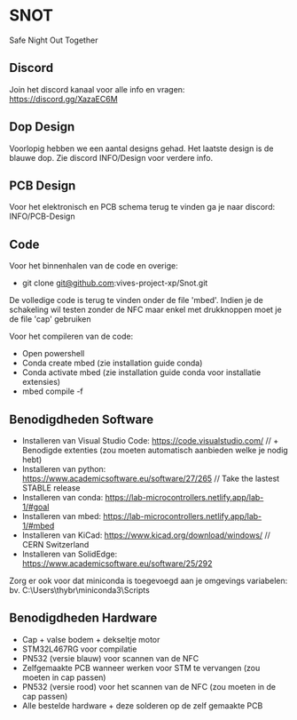 # SNOT

Safe Night Out Together

## Discord

Join het discord kanaal voor alle info en vragen: <https://discord.gg/XazaEC6M>

## Dop Design

Voorlopig hebben we een aantal designs gehad. Het laatste design is de blauwe dop.
Zie discord INFO/Design voor verdere info.
## PCB Design

Voor het elektronisch en PCB schema terug te vinden ga je naar discord: INFO/PCB-Design
## Code

Voor het binnenhalen van de code en overige:
- git clone git@github.com:vives-project-xp/Snot.git

De volledige code is terug te vinden onder de file 'mbed'.
Indien je de schakeling wil testen zonder de NFC maar enkel met drukknoppen moet je de file 'cap' gebruiken

Voor het compileren van de code:
- Open powershell
- Conda create mbed (zie installation guide conda)
- Conda activate mbed (zie installation guide conda voor installatie extensies)
- mbed compile -f

## Benodigdheden Software

- Installeren van Visual Studio Code: <https://code.visualstudio.com/> // + Benodigde extenties (zou moeten automatisch aanbieden welke je nodig hebt)
- Installeren van python: <https://www.academicsoftware.eu/software/27/265> // Take the lastest STABLE release
- Installeren van conda: <https://lab-microcontrollers.netlify.app/lab-1/#goal>
- Installeren van mbed: <https://lab-microcontrollers.netlify.app/lab-1/#mbed>
- Installeren van KiCad: <https://www.kicad.org/download/windows/> // CERN Switzerland
- Installeren van SolidEdge: <https://www.academicsoftware.eu/software/25/292>

Zorg er ook voor dat miniconda is toegevoegd aan je omgevings variabelen: bv. C:\Users\thybr\miniconda3\Scripts

## Benodigdheden Hardware

- Cap + valse bodem + dekseltje motor 
- STM32L467RG voor compilatie
- PN532 (versie blauw) voor scannen van de NFC
- Zelfgemaakte PCB wanneer werken voor STM te vervangen (zou moeten in cap passen)
- PN532 (versie rood) voor het scannen van de NFC (zou moeten in de cap passen)
- Alle bestelde hardware + deze solderen op de zelf gemaakte PCB
